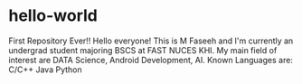# hello-world
First Repository Ever!!
Hello everyone!
This is M Faseeh and I'm currently an undergrad student majoring BSCS at FAST NUCES KHI.
My main field of interest are DATA Science, Android Development, AI.
Known Languages are:
C/C++
Java
Python
